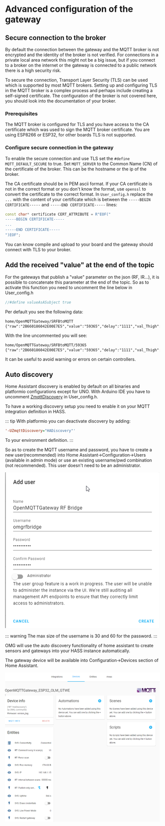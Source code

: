 # Advanced configuration of the gateway

## Secure connection to the broker
By default the connection between the gateway and the MQTT broker is not encrypted and the identity of the broker is not verified.
For connections in a private local area network this might not be a big issue, but if you connect to a broker on the internet or the gateway is connected to a public network there is a high security risk.

To secure the connection, Transport Layer Security (TLS) can be used which is supported by most MQTT brokers.
Setting up and configuring TLS in the MQTT broker is a complex process and perhaps include creating a self-signed certificate.
The configuration of the broker is not covered here, you should look into the documentation of your broker.

### Prerequisites
The MQTT broker is configured for TLS and you have access to the CA certificate which was used to sign the MQTT broker certificate.
You are using ESP8266 or ESP32, for other boards TLS is not supported.

### Configure secure connection in the gateway
To enable the secure connection and use TLS set the `#define MQTT_DEFAULT_SECURE` to true.
Set `MQTT_SERVER` to the Common Name (CN) of the certificate of the broker.
This can be the hostname or the ip of the broker.

The CA certificate should be in PEM ascii format.
If your CA certificate is not in the correct format or you don't know the format, use `openssl` to convert the certificate to the correct format.
In `User_config.h` replace the `...` with the content of your certificate which is between the `-----BEGIN CERTIFICATE-----` and `-----END CERTIFICATE-----` lines:
```cpp
const char* certificate CERT_ATTRIBUTE = R"EOF("
-----BEGIN CERTIFICATE-----
...
-----END CERTIFICATE-----
")EOF";
```

You can know compile and upload to your board and the gateway should connect with TLS to your broker.

## Add the received "value" at the end of the topic
For the gateways that publish a "value" parameter on the json (RF, IR...), it is possible to concatenate this parameter at the end of the topic.
So as to activate this function you need to uncomment the line below in User_config.h

``` cpp
//#define valueAsASubject true 
```

Per default you see the following data:
```
home/OpenMQTTGateway/SRFBtoMQTT {"raw":"2B660186042E00E7E5","value":"59365","delay":"1111","val_Thigh":"390","val_Tlow":"1070"}
```

With the line uncommented you will see:
```
home/OpenMQTTGateway/SRFBtoMQTT/59365 {"raw":"2B660186042E00E7E5","value":"59365","delay":"1111","val_Thigh":"390","val_Tlow":"1070"}
```

It can be useful to avoid warning or errors on certain controllers.

## Auto discovery
Home Assistant discovery is enabled by default on all binaries and platformio configurations except for UNO. With Arduino IDE you have to uncomment [ZmqttDiscovery](https://github.com/1technophile/OpenMQTTGateway/blob/0180a0dbd55ed8e0799e30ee84f68070a6f478fa/User_config.h#L99) in User_config.h. 

To have a working discovery setup you need to enable it on your MQTT integration definition in HASS.

::: tip
With platformio you can deactivate discovery by adding:
``` ini
'-UZmqttDiscovery="HADiscovery"'
```
To your environment definition.
:::

So as to create the MQTT username and password, you have to create a new user(recommended) into Home Assistant->Configuration->Users (available in admin mode) or use an existing username/pwd combination (not recommended). This user doesn't need to be an administrator.

![](../img/OpenMQTTGateway-Configuration-Home-Assistant.png)

::: warning
The max size of the username is 30 and 60 for the password.
:::

OMG will use the auto discovery functionality of home assistant to create sensors and gateways into your HASS instance automatically.

The gateway device will be available into Configuration->Devices section of Home Assistant.

![](../img/OpenMQTTGateway_Home_Assistant_MQTT_discovery.png)
